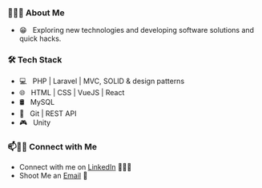 <h3> 👨🏻‍💻 About Me </h3>

- 😁 &nbsp; Exploring new technologies and developing software solutions and quick hacks.

<h3>🛠 Tech Stack</h3>

- 💻 &nbsp; PHP | Laravel | MVC, SOLID & design patterns
- 🌐 &nbsp; HTML | CSS | VueJS | React
- 🛢 &nbsp; MySQL
- 🔧 &nbsp; Git | REST API
- 🎮 &nbsp; Unity

### 📫🤝🏻 Connect with Me

 - Connect with me on [LinkedIn](https://www.linkedin.com/in/rihards-jansons) 👨🏻‍💻
 - Shoot Me an [Email](mailto:rihards.j98@gmail.com) 💌
 

